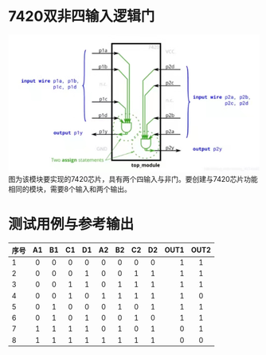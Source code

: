 7420双非四输入逻辑门
================================================================

![7420芯片](./photo.jpg)
图为该模块要实现的7420芯片，具有两个四输入与非门。要创建与7420芯片功能相同的模块，需要8个输入和两个输出。

测试用例与参考输出
================================================================
序号|A1|B1|C1|D1|A2|B2|C2|D2|OUT1|OUT2
--|:--:|:--:|:--:|:--:|:--:|:--:|:--:|:--:|--:|:--:
1|0|0|0|0|0|0|0|0|1|1
2|0|0|0|1|0|0|1|1|1|1
3|0|0|1|1|0|1|1|1|1|1
4|0|0|1|0|1|1|1|1|1|0
5|0|1|0|0|0|1|0|1|1|1
6|0|1|0|1|0|0|1|0|1|1
7|1|1|1|1|0|1|0|1|0|1
8|1|1|1|1|1|1|1|1|0|0

